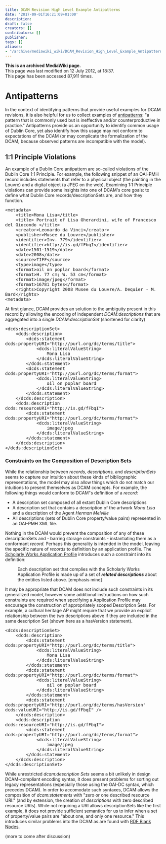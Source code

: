 ```yaml
---
title: DCAM Revision High Level Example Antipatterns
date: '2017-09-01T16:21:09+01:00'
description: 
draft: false
creators: []
contributors: []
publisher: 
tags: []
aliases:
- "/archive/mediawiki_wiki/DCAM_Revision_High_Level_Example_Antipatterns.html"
---
```


 **This is an archived MediaWiki page.**  
This page was last modified on 12 July 2012, at 18:37.  
This page has been accessed 87,911 times.

# Antipatterns

In the context of identifying patterns that provide useful examples for DCAM revisions, it is also helpful for us to collect examples of [antipatterns](http://en.wikipedia.org/wiki/Antipatterns%7C): "a pattern that is commonly used but is ineffective and/or counterproductive in practice." Antipatterns provide us an opportunity to identify common usage of Dublin Core, yet also identify how this usage may not conform to expectations of the DCAM (or may complicate the formalization of the DCAM, because observed patterns are incompatible with the model).

## 1:1 Principle Violations

An example of a Dublin Core antipattern are so-called violations of the Dublin Core 1:1 Principle. For example, the following snippet of an OAI-PMH record includes statements that refer to a physical object (the painting in the Louvre) and a digital object (a JPEG on the web). Examining 1:1 Principle violations can provide some insights into one of DCAM's core goals: to define what Dublin Core records/descriptionSets are, and how they function.

<pre style="white-space: pre-wrap; white-space: -moz-pre-wrap; word-wrap: break-word">
&lt;metadata&gt;
	&lt;title&gt;Mona Lisa&lt;/title&gt;
	&lt;title&gt; Portrait of Lisa Gherardini, wife of Francesco del Giocondo &lt;/title&gt;
	&lt;creator&gt;Leonardo da Vinci&lt;/creator&gt;
	&lt;publisher&gt;Musee du Louvre&lt;/publisher&gt;
	&lt;identifier&gt;Inv. 779&lt;/identifier&gt;
	&lt;identifier&gt;http://is.gd/fFbqI&lt;/identifier&gt;
	&lt;date&gt;1501-1519&lt;/date&gt;
	&lt;date&gt;2008&lt;/date&gt;
	&lt;source&gt;TIFF&lt;/source&gt;
	&lt;type&gt;image&lt;/type&gt;
	&lt;format&gt;oil on poplar board&lt;/format&gt;
	&lt;format&gt;H. 77 cm; W. 53 cm&lt;/format&gt;
	&lt;format&gt;image/jpeg&lt;/format&gt;
	&lt;format&gt;16781 bytes&lt;/format&gt;
	&lt;rights&gt;Copyright 2008 Musee du Louvre/A. Dequier - M. Bard&lt;/rights&gt;
&lt;metadata&gt;
</pre>

At first glance, DCAM provides an solution to the ambiguity present in this record by allowing the encoding of independent _DCAM:descriptions_ that are aggregated into a single _DCAM:descriptionSet_ (shortened for clarity)

<pre style="white-space: pre-wrap; white-space: -moz-pre-wrap; word-wrap: break-word">
&lt;dcds:descriptionSet&gt;
	&lt;dcds:description&gt;
		&lt;dcds:statement dcds:propertyURI="http://purl.org/dc/terms/title"&gt;
			&lt;dcds:literalValueString&gt;
				Mona Lisa
			&lt;/dcds:literalValueString&gt;
		&lt;/dcds:statement&gt;
		&lt;dcds:statement dcds:propertyURI="http://purl.org/dc/terms/format"&gt;
			&lt;dcds:literalValueString&gt;
				oil on poplar board
			&lt;/dcds:literalValueString&gt;
		&lt;/dcds:statement&gt;
	&lt;/dcds:description&gt;
	&lt;dcds:description dcds:resourceURI="http://is.gd/fFbqI"&gt;
		&lt;dcds:statement dcds:propertyURI="http://purl.org/dc/terms/format"&gt;
			&lt;dcds:literalValueString&gt;
				image/jpeg
			&lt;/dcds:literalValueString&gt;
		&lt;/dcds:statement&gt;
	&lt;/dcds:description&gt;
&lt;/dcds:descriptionSet&gt;
</pre>
### Constraints on the Composition of Description Sets

While the relationship between _records,_ _descriptions,_ and _descriptionSets_ seems to capture our intuition about these kinds of bibliographic representations, the model may also allow things which do not match our intuitions to present themselves as DCAM concepts. For example, the following things would conform to DCAM"s definition of a _record:_

- A description set composed of all extant Dublin Core descriptions
- A description set that contains a description of the artwork _Mona Lisa_ and a description of the Agent _Herman Melville_
- All descriptions (sets of Dublin Core property/value pairs) represented in an OAI-PMH XML file. 

Nothing in the DCAM would prevent the composition of any of these descriptionSets and - barring storage constraints - instantiating them as a conformant _record._ Perhaps this generality is intended in the model, leaving the specific nature of _records_ to definition by an application profile. The [Scholarly Works Application Profile](http://www.ukoln.ac.uk/repositories/digirep/index/Eprints_Application_Profile%7C) introduces such a constraint into its definition:

<dl><dd>Each description set that complies with the Scholarly Works Application Profile is made up of a set of <i><b>related descriptions</b></i> about the entities listed above. [emphasis mine]
</dd></dl>


It may be appropriate that DCAM does not include such constraints in its generalized model, however some additional instructions on how such constraints are required when specifying a Application Profile may encourage the construction of appropriately scoped Description Sets. For example, a cultural heritage AP might require that we provide an explicit relationship between the two descriptions above if they are included in the same description Set (shown here as a hasVersion statement).

<pre style="white-space: pre-wrap; white-space: -moz-pre-wrap; word-wrap: break-word">
&lt;dcds:descriptionSet&gt;
	&lt;dcds:description&gt;
		&lt;dcds:statement dcds:propertyURI="http://purl.org/dc/terms/title"&gt;
			&lt;dcds:literalValueString&gt;
				Mona Lisa
			&lt;/dcds:literalValueString&gt;
		&lt;/dcds:statement&gt;
		&lt;dcds:statement dcds:propertyURI="http://purl.org/dc/terms/format"&gt;
			&lt;dcds:literalValueString&gt;
				oil on poplar board
			&lt;/dcds:literalValueString&gt;
		&lt;/dcds:statement&gt;
		&lt;dcds:statement dcds:propertyURI="http://purl.org/dc/terms/hasVersion" dcds:valueURI="http://is.gd/fFbqI" /&gt;
	&lt;/dcds:description&gt;
	&lt;dcds:description dcds:resourceURI="http://is.gd/fFbqI"&gt;
		&lt;dcds:statement dcds:propertyURI="http://purl.org/dc/terms/format"&gt;
			&lt;dcds:literalValueString&gt;
				image/jpeg
			&lt;/dcds:literalValueString&gt;
		&lt;/dcds:statement&gt;
	&lt;/dcds:description&gt;
&lt;/dcds:descriptionSet&gt;
</pre>

While unrestricted _dcam:description Sets_ seems a bit unlikely in design DCAM-compliant encoding syntax, it does present problems for sorting out legacy representations (especially those using the OAI-DC syntax, which precedes DCAM). In order to accomodate such syntaxes, DCAM allows the composition of _dcam:statements_ with "zero or one described resource URI." (and by extension, the creation of _descriptions_ with zero described resource URIs). While not requiring a URI allows descriptionSets like the first example, it does not provide sufficient semantics for us to infer when a set of property/value pairs are "about one, and only one resource." This introduces similar problems into the DCAM as are found with [RDF Blank Nodes](http://www.w3.org/TR/rdf-mt/#unlabel%7C).

(more to come after discussion)

